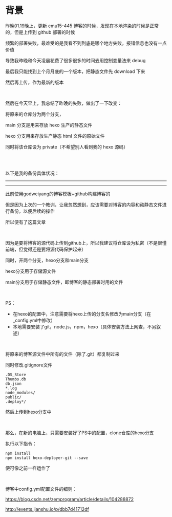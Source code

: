 # 背景

昨晚01.19晚上，更新 cmu15-445 博客的时候，发现在本地渲染的时候是正常的，但是上传到 github 部署的时候

频繁的部署失败，最难受的是我看不到到底是哪个地方失败，报错信息也没有一点价值

导致我昨晚和今天凌晨花费了很多很多的时间去用控制变量法来 debug

最后我只能找到上个月月底的一个版本，把静态文件先 download 下来

然后再上传，作为最新的版本

<br/>

然后在今天早上，我总结了昨晚的失败，做出了一下改变：

将原来的仓库分为两个分支，

main 分支是用来存放 hexo 生产的静态文件

hexo 分支用来存放生产静态 html 文件的原始文件

同时将该仓库设为 private（不希望别人看到我的 hexo 源码）

<br/>

<br/>

以下是我的备份具体状况：

---

---



此前使用godweiyang的博客模板+github构建博客的

但是因为上次的一个教训，让我忽然想到，应该需要对博客的内容和动静态文件进行备份，以便后续的操作

所以便有了这篇文章

<br/>

因为是要将博客的源代码上传到github上，所以我建议将仓库设为私密（不是很懂前端，但觉得还是要将源代码保护起来）

同时，开两个分支，hexo分支和main分支

hexo分支用于存储源文件

main分支用于存储静态文件，即博客的静态部署时用的文件

<br/>

PS：

- 在hexo的配置中，注意需要将hexo上传的分支名修改为main分支（在_config.yml中修改）
- 本地需要安装了git，node.js，npm，hexo（具体安装方法上网查，不另叙述）

<br/>

将原来的博客源文件中所有的文件（除了.git）都复制过来

同时修改.gitignore文件

```shell
.DS_Store
Thumbs.db
db.json
*.log
node_modules/
public/
.deploy*/
```

然后上传到hexo分支中

<br/>

那么，在新的电脑上，只需要安装好了PS中的配置，clone仓库的hexo分支

执行以下指令：

```shell
npm install
npm install hexo-deployer-git --save
```

便可像之前一样运作了

<br/>

博客中config.yml配置文件的细则：

https://blog.csdn.net/zemprogram/article/details/104288872

http://events.jianshu.io/p/dbb7d41712df

